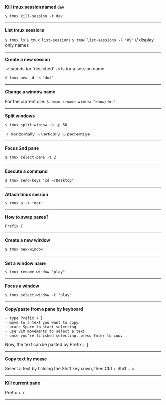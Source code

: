**Kill tmux session named `dev`**

`$ tmux kill-session -t dev`

---

**List tmux sessions**

`$ tmux ls`
`$ tmux list-sessions`
`$ tmux list-sessions -F '#S'` // display only names

---

**Create a new session**

`-d` stands for 'detached'
`-s` is for a session name

`$ tmux new -d -s "dot"`

---

**Change a window name**

For the current one:
`$ tmux rename-window "know/dot"`

---

**Split windows**

`$ tmux split-window -h -p 50`

`-h` horizontally
`-v` vertically
`-p` percentage

---

**Focus 2nd pane**

`$ tmux select-pane -t 2`

---

**Execute a command**

`$ tmux send-keys "cd ~/Desktop"`

---

**Attach tmux session**

`$ tmux a -t "dot"`

---

**How to swap panes?**

`Prefix {`

---

**Create a new window**

`$ tmux new-window`

---

**Set a window name**

`$ tmux rename-window "play"`

---

**Focus a window**

`$ tmux select-window -t "play"`

---

**Copy/paste from a pane by keyboard**

```
- type Prefix + [
- move to a text you want to copy
- prace Space to start selecting
- use VIM movements to select a text
- once you're finished selecting, press Enter to copy
```

Now, the text can be pasted by Prefix + ].

---

**Copy text by mouse**

Select a text by holding the Shift key down, then Ctrl + Shift + c.

---

**Kill current pane**

Prefix + x

---
